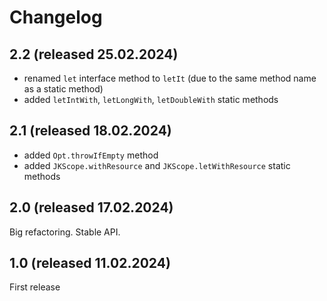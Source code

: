 # Changelog

## 2.2 (released 25.02.2024)

- renamed `let` interface method to `letIt` (due to the same method name as a static method)
- added `letIntWith`, `letLongWith`, `letDoubleWith` static methods

## 2.1 (released 18.02.2024)

- added `Opt.throwIfEmpty` method
- added `JKScope.withResource` and `JKScope.letWithResource` static methods

## 2.0 (released 17.02.2024)

Big refactoring. Stable API.

## 1.0 (released 11.02.2024)

First release

